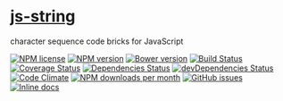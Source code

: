 [js-string](http://aureooms.github.io/js-string)
==

character sequence code bricks for JavaScript

[![NPM license](https://img.shields.io/npm/l/@aureooms/js-string.svg?style=flat)](https://raw.githubusercontent.com/aureooms/js-string/master/LICENSE)
[![NPM version](https://img.shields.io/npm/v/@aureooms/js-string.svg?style=flat)](https://www.npmjs.org/package/@aureooms/js-string)
[![Bower version](https://img.shields.io/bower/v/@aureooms/js-string.svg?style=flat)](http://bower.io/search/?q=@aureooms/js-string)
[![Build Status](https://img.shields.io/travis/aureooms/js-string.svg?style=flat)](https://travis-ci.org/aureooms/js-string)
[![Coverage Status](https://img.shields.io/coveralls/aureooms/js-string.svg?style=flat)](https://coveralls.io/r/aureooms/js-string)
[![Dependencies Status](https://img.shields.io/david/aureooms/js-string.svg?style=flat)](https://david-dm.org/aureooms/js-string#info=dependencies)
[![devDependencies Status](https://img.shields.io/david/dev/aureooms/js-string.svg?style=flat)](https://david-dm.org/aureooms/js-string#info=devDependencies)
[![Code Climate](https://img.shields.io/codeclimate/github/aureooms/js-string.svg?style=flat)](https://codeclimate.com/github/aureooms/js-string)
[![NPM downloads per month](https://img.shields.io/npm/dm/@aureooms/js-string.svg?style=flat)](https://www.npmjs.org/package/@aureooms/js-string)
[![GitHub issues](https://img.shields.io/github/issues/aureooms/js-string.svg?style=flat)](https://github.com/aureooms/js-string/issues)
[![Inline docs](http://inch-ci.org/github/aureooms/js-string.svg?branch=master&style=shields)](http://inch-ci.org/github/aureooms/js-string)
